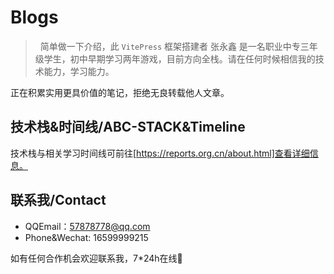 # Blogs

> &nbsp;&nbsp;简单做一下介绍，此 `VitePress` 框架搭建者 张永鑫 是一名职业中专三年级学生，初中早期学习两年游戏，目前方向全栈。请在任何时候相信我的技术能力，学习能力。

正在积累实用更具价值的笔记，拒绝无良转载他人文章。

## 技术栈&时间线/ABC-STACK&Timeline

[https://reports.org.cn/about.html]: https://reports.org.cn/about

技术栈与相关学习时间线可前往[https://reports.org.cn/about.html]查看详细信息。

## 联系我/Contact

- QQEmail：57878778@qq.com
- Phone&Wechat: 16599999215

如有任何合作机会欢迎联系我，7\*24h在线👏
